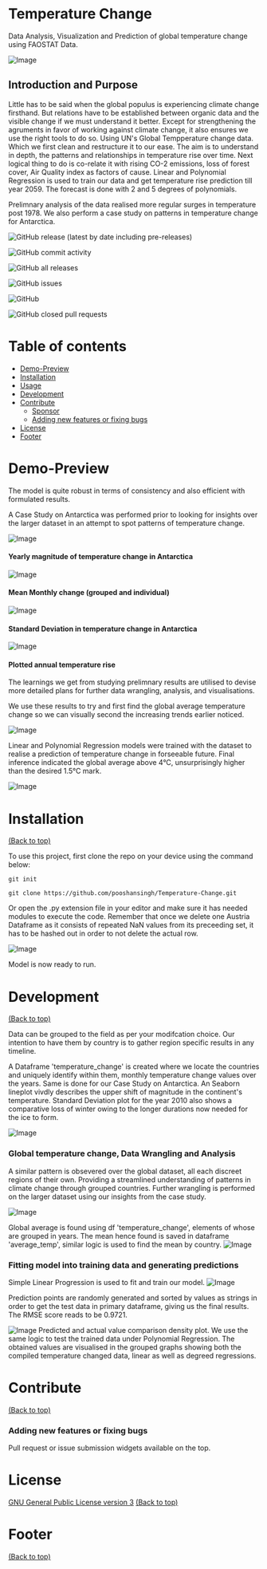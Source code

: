 #  Temperature Change
Data Analysis, Visualization and Prediction of global temperature change using FAOSTAT Data.

![Image](https://images.unsplash.com/photo-1584701782188-b44dc2815522?ixid=MXwxMjA3fDB8MHxwaG90by1wYWdlfHx8fGVufDB8fHw%3D&ixlib=rb-1.2.1&auto=format&fit=crop&w=968&q=80)

## Introduction and Purpose

Little has to be said when the global populus is experiencing climate change firsthand. But relations have to be established between organic data and the visible change if we must understand it better. Except for strengthening the agruments in favor of working against climate change, it also ensures we use the right tools to do so. Using UN's Global Tempperature change data. Which we first clean and restructure it to our ease. The aim is to understand in depth, the patterns and relationships in temperature rise over time. Next logical thing to do is co-relate it with rising CO-2 emissions, loss of forest cover, Air Quality index as factors of cause. Linear and Polynomial Regression is used to train our data and get temperature rise prediction till year 2059. The forecast is done with 2 and 5 degrees of polynomials.   

Prelimnary analysis of the data realised more regular surges in temperature post 1978. We also perform a case study on patterns in temperature change for Antarctica.   

<!--The project title should be self explanotory and try not to make it a mouthful. (Although exceptions exist- **awesome-readme-writing-guide-for-open-source-projects** - would have been a cool name)

Add a cover/banner image for your README. **Why?** Because it easily **grabs people's attention** and it **looks cool**(*duh!obviously!*).

The best dimensions for the banner is **1280x650px**. You could also use this for social preview of your repo.

There are endless badges that you could use in your projects. And they do depend on the project. Some of the ones that I commonly use in every projects are given below. 

I use [**Shields IO**](https://shields.io/) for making badges. It is a simple and easy to use tool that you can use for almost all your badge cravings. -->

<!-- Some badges that you could use -->

![GitHub release (latest by date including pre-releases)](https://img.shields.io/github/v/release/navendu-pottekkat/awesome-readme?include_prereleases)

![GitHub commit activity](https://img.shields.io/github/commit-activity/m/pooshansingh/Temperature-Change?style=plastic)

![GitHub all releases](https://img.shields.io/github/downloads/pooshansingh/Temperature-Change/total?style=plastic)

![GitHub issues](https://img.shields.io/github/issues-raw/pooshansingh/Temperature-Change?style=plastic)

![GitHub](https://img.shields.io/github/license/pooshansingh/Temperature-Change?style=plastic)


![GitHub closed pull requests](https://img.shields.io/github/issues-pr-closed/pooshansingh/Temperature-Change)

# Table of contents

- [Demo-Preview](#demo-preview)
- [Installation](#installation)
- [Usage](#usage)
- [Development](#development)
- [Contribute](#contribute)
    - [Sponsor](#sponsor)
    - [Adding new features or fixing bugs](#adding-new-features-or-fixing-bugs)
- [License](#license)
- [Footer](#footer)


# Demo-Preview

The model is quite robust in terms of consistency and also efficient with formulated results. 

A Case Study on Antarctica was performed prior to looking for insights over the larger dataset in an attempt to spot patterns of temperature change.

![Image](https://drive.google.com/uc?export=view&id=1i9956IxiKa6rsmQBwK3DXF-9vOz7DM3Y)

#### Yearly magnitude of temperature change in Antarctica

![Image](https://drive.google.com/uc?export=view&id=11_hUJlWAj6wJYHr4iPqbwwCT0_n1wtAS)

#### Mean Monthly change (grouped and individual)

![Image](https://drive.google.com/uc?export=view&id=1hbpDvkBEAY9OAJwRJ1rackt5UJD6uGw5) 

#### Standard Deviation in temperature change in Antarctica

![Image](https://drive.google.com/uc?export=view&id=1yHrthLmZzMvkyY8Y_ZdjNfRPjriwtDMg) 

#### Plotted annual temperature rise 

<!-- Add a demo for your project -->
The learnings we get from studying prelimnary results are utilised to devise more detailed plans for further data wrangling, analysis, and visualisations. 

We use these results to try and first find the global average temperature change so we can visually second the increasing trends earlier noticed.

![Image](https://drive.google.com/uc?export=view&id=1vKKuVxfPr94vRwW8sSvKD2JGAtb_WUhh) 

Linear and Polynomial Regression models were trained with the dataset to realise a prediction of temperature change in forseeable future. Final inference indicated the global average above 4°C, unsurprisingly higher than the desired 1.5°C mark.

![Image](https://drive.google.com/uc?export=view&id=1cmEJzip366x_Qp-DLvr_zfas1n1_YbMB) 

# Installation
[(Back to top)](#table-of-contents)

<!-- *You might have noticed the **Back to top** button(if not, please notice, it's right there!). This is a good idea because it makes your README **easy to navigate.*** 

The first one should be how to install(how to generally use your project or set-up for editing in their machine).

This should give the users a concrete idea with instructions on how they can use your project repo with all the steps.

Following this steps, **they should be able to run this in their device.**

A method I use is after completing the README, I go through the instructions from scratch and check if it is working. -->

To use this project, first clone the repo on your device using the command below:

```git init```

```git clone https://github.com/pooshansingh/Temperature-Change.git```

Or open the .py extension file in your editor and make sure it has needed modules to execute the code. Remember that once we delete one Austria Dataframe as it consists of repeated NaN values from its preceeding set, it has to be hashed out in order to not delete the actual row.

![Image](https://drive.google.com/uc?export=view&id=1G5iKHXXdM8fqGSAPg8CDjxtnkt6D2sYK) 

Model is now ready to run. 

# Development
[(Back to top)](#table-of-contents)

Data can be grouped to the field as per your modifcation choice. Our intention to have them by country is to gather region specific results in any timeline. 

A Dataframe 'temperature_change' is created where we locate the countries and uniquely identify within them, monthly temperature change values over the years. Same is done for our Case Study on Antarctica. An Seaborn lineplot vivdly describes the upper shift of magnitude in the continent's temperature. Standard Deviation plot for the year 2010 also shows a comparative loss of winter owing to the longer durations now needed for the ice to form. 

![Image](https://drive.google.com/uc?export=view&id=1BaOazl1G9appzC9srv9Xwozx2qt3IWPb) 

### Global temperature change, Data Wrangling and Analysis

A similar pattern is obsevered over the global dataset, all each discreet regions of their own. Providing a streamlined understanding of patterns in climate change through grouped countries. Further wrangling is performed on the larger dataset using our insights from the case study. 

![Image](https://drive.google.com/uc?export=view&id=1-cRyRkI0MxLJsUMfDLph4jsCO3OY7T69) 

Global average is found using df 'temperature_change', elements of whose are grouped in years. The mean hence found is saved in dataframe 'average_temp', similar logic is used to find the mean by country.
![Image](https://drive.google.com/uc?export=view&id=1fVIjvHn-h5SERN9E6Muf3kYewyCHKcoN)

### Fitting model into training data and generating predictions

Simple Linear Progression is used to fit and train our model. 
![Image](https://drive.google.com/uc?export=view&id=1wX0zzxlrasXKGrojgktdpJyApHFZsrwD)  

Prediction points are randomly generated and sorted by values as strings in order to get the test data in primary dataframe, giving us the final results. The RMSE score reads to be 0.9721. 

![Image](https://drive.google.com/uc?export=view&id=1gDCuIyxoWjGDWTFZITQXI_UWpiuzKTL9)
Predicted and actual value comparison density plot. We use the same logic to test the trained data under Polynomial Regression. The obtained values are visualised in the grouped graphs showing both the compiled temperature changed data, linear as well as degreed regressions. 


<!-- This is the place where you give instructions to developers on how to modify the code.
You could give **instructions in depth** of **how the code works** and how everything is put together.

You could also give specific instructions to how they can setup their development environment.

Ideally, you should keep the README simple. If you need to add more complex explanations, use a wiki. Check out [this wiki](https://github.com/navendu-pottekkat/nsfw-filter/wiki) for inspiration. -->



# Contribute
[(Back to top)](#table-of-contents)

<!-- This is where you can let people know how they can **contribute** to your project. Some of the ways are given below.

Also this shows how you can add subsections within a section. -->

### Adding new features or fixing bugs

Pull request or issue submission widgets available on the top.


<!-- This is to give people an idea how they can raise issues or feature requests in your projects. 

You could also give guidelines for submitting and issue or a pull request to your project.

Personally and by standard, you should use a [issue template](https://github.com/navendu-pottekkat/nsfw-filter/blob/master/ISSUE_TEMPLATE.md) and a [pull request template](https://github.com/navendu-pottekkat/nsfw-filter/blob/master/PULL_REQ_TEMPLATE.md)(click for examples) so that when a user opens a new issue they could easily format it as per your project guidelines.

You could also add contact details for people to get in touch with you regarding your project. -->

# License

[GNU General Public License version 3](https://opensource.org/licenses/GPL-3.0)
[(Back to top)](#table-of-contents)


<!-- Adding the license to README is a good practice so that people can easily refer to it.

Make sure you have added a LICENSE file in your project folder. **Shortcut:** Click add new file in your root of your repo in GitHub > Set file name to LICENSE > GitHub shows LICENSE templates > Choose the one that best suits your project!

I personally add the name of the license and provide a link to it like below. -->


# Footer
[(Back to top)](#table-of-contents)

<!-- Let's also add a footer because I love footers and also you **can** use this to convey important info.

Let's make it an image because by now you have realised that multimedia in images == cool(*please notice the subtle programming joke). -->
<!-- Add the footer here -->

<!-- ![Footer](https://github.com/navendu-pottekkat/awesome-readme/blob/master/fooooooter.png) -->
